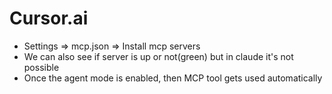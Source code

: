 # Cursor.ai

* Settings ⇒ mcp.json ⇒ Install mcp servers
* We can also see if server is up or not(green) but in claude it's not possible
* Once the agent mode is enabled, then MCP tool gets used automatically
